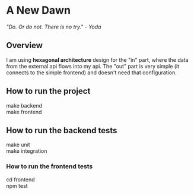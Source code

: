 # A New Dawn

<i>"Do. Or do not. There is no try." - Yoda</i>

## Overview

I am using <b>hexagonal architecture</b> design for the "in" part, where the data from the external api flows into my api. The "out" part is very simple (it connects to the simple frontend) and doesn't need that configuration.

## How to run the project

make backend<br>
make frontend

## How to run the backend tests

make unit<br>
make integration

### How to run the frontend tests

cd frontend<br>
npm test

